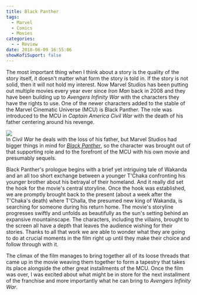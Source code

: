 ```yaml
---
title: Black Panther
tags:
  - Marvel
  - Comics
  - Movies
categories:
  - - Review
date: 2018-06-09 16:55:06
showKofiSuport: false
---
```


The most important thing when I think about a story is the quality of the story itself, it doesn't matter what form the story is told in.  If the story is not solid, then it will not hold my interest.  Now Marvel Studios has been putting out multiple movies every year ever since _Iron Man_ back in 2008 and they have been building up to _Avengers Infinity War_ with the characters they have the rights to use.  One of the newer characters added to the stable of the Marvel Cinematic Universe (MCU) is Black Panther.  The role was introduced to the MCU in _Captain America Civil War_ with the death of his father centering around his revenge.<!-- more --><div class="embedded-image-right">![](./black-panther.jpg)</div>  In _Civil War_ he deals with the loss of his father, but Marvel Studios had bigger things in mind for [_Black Panther_](https://www.amazon.com/gp/product/B079RLG83W/ref=as_li_tl?ie=UTF8&camp=1789&creative=9325&creativeASIN=B079RLG83W&linkCode=as2&tag=mysite009e-20&linkId=9c39c54c165c9450f569eedc689284c5), so the character was brought out of that supporting role and to the forefront of the MCU with his own movie and presumably sequels. 

Black Panther's prologue begins with a brief yet intriguing tale of Wakanda and an all too short exchange between a younger T'Chaka confronting his younger brother about his betrayal of their homeland.  And it really did set the hook for the movie's central storyline.  Once the hook was established, we are promptly brought back to the present (about a week after the T'Chaka's death) where T'Challa, the presumed new king of Wakanda, is searching for someone during his return home.  The movie's storyline progresses swiftly and unfolds as beautifully as the sun's setting behind an expansive mountainscape.  The characters, including the villains, brought to the screen all have a depth that leaves the audience wishing for their stories.  Thanks to all that work we are able to wonder what they are going to do at crucial moments in the film right up until they make their choice and follow through with it.

The climax of the film manages to bring together all of its loose threads that came up in the movie weaving them together to form a tapestry that takes its place alongside the other great installments of the MCU.  Once the film was over, I was excited about what might be in store for the next installment of the franchise and more importantly what he can bring to _Avengers Infinity War_.